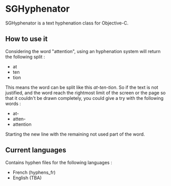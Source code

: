 SGHyphenator
============

SGHyphenator is a text hyphenation class for Objective-C.

## How to use it

Considering the word "attention", using an hyphenation system will return the following split :

* at
* ten
* tion

This means the word can be split like this *at-ten-tion*. So if the text is not justified, and the word reach the rightmost limit of the screen or the page so that it couldn't be drawn completely, you could give a try with the following words :

* at-
* atten-
* attention

Starting the new line with the remaining not used part of the word.



## Current languages

Contains hyphen files for the following languages :

* French (hyphens_fr)
* English (TBA)
